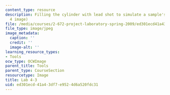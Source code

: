 ```yaml
---
content_type: resource
description: Filling the cylinder with lead shot to simulate a sample's weight. (Lab
  4 image)
file: /media/courses/2-672-project-laboratory-spring-2009/ed301ecd41a43df7e9524d6a520fdc31_lab43.jpg
file_type: image/jpeg
image_metadata:
  caption: ''
  credit: ''
  image-alt: ''
learning_resource_types:
- Tools
ocw_type: OCWImage
parent_title: Tools
parent_type: CourseSection
resourcetype: Image
title: Lab 4-3
uid: ed301ecd-41a4-3df7-e952-4d6a520fdc31
---
```

